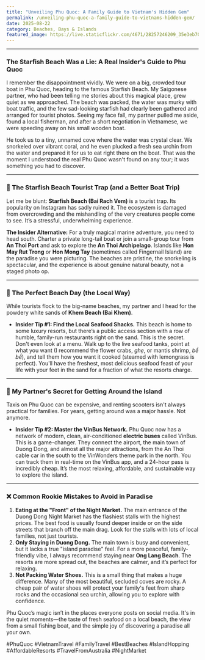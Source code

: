 ```yaml
---
title: "Unveiling Phu Quoc: A Family Guide to Vietnam's Hidden Gem"
permalink: /unveiling-phu-quoc-a-family-guide-to-vietnams-hidden-gem/
date: 2025-08-22
category: Beaches, Bays & Islands
featured_image: https://live.staticflickr.com/4671/28257246209_35e3eb705e.jpg
---
```

- - -

### The Starfish Beach Was a Lie: A Real Insider's Guide to Phu Quoc

I remember the disappointment vividly. We were on a big, crowded tour boat in Phu Quoc, heading to the famous Starfish Beach. My Saigonese partner, who had been telling me stories about this magical place, grew quiet as we approached. The beach was packed, the water was murky with boat traffic, and the few sad-looking starfish had clearly been gathered and arranged for tourist photos. Seeing my face fall, my partner pulled me aside, found a local fisherman, and after a short negotiation in Vietnamese, we were speeding away on his small wooden boat.

He took us to a tiny, unnamed cove where the water was crystal clear. We snorkeled over vibrant coral, and he even plucked a fresh sea urchin from the water and prepared it for us to eat right there on the boat. That was the moment I understood the real Phu Quoc wasn't found on any tour; it was something you had to discover.

- - -

### 🤫 The Starfish Beach Tourist Trap (and a Better Boat Trip)

Let me be blunt: **Starfish Beach (Bai Rach Vem)** is a tourist trap. Its popularity on Instagram has sadly ruined it. The ecosystem is damaged from overcrowding and the mishandling of the very creatures people come to see. It’s a stressful, underwhelming experience.

**The Insider Alternative:** For a truly magical marine adventure, you need to head south. Charter a private long-tail boat or join a small-group tour from **An Thoi Port** and ask to explore the **An Thoi Archipelago**. Islands like **Hon May Rut Trong** or **Hon Mong Tay** (sometimes called Fingernail Island) are the paradise you were picturing. The beaches are pristine, the snorkeling is spectacular, and the experience is about genuine natural beauty, not a staged photo op.

- - -

### 🦀 The Perfect Beach Day (the Local Way)

While tourists flock to the big-name beaches, my partner and I head for the powdery white sands of **Khem Beach (Bai Khem)**.

* **Insider Tip #1: Find the Local Seafood Shacks.** This beach is home to some luxury resorts, but there’s a public access section with a row of humble, family-run restaurants right on the sand. This is the secret. Don't even look at a menu. Walk up to the live seafood tanks, point at what you want (I recommend the flower crabs, *ghẹ*, or mantis shrimp, *bề bề*), and tell them how you want it cooked (steamed with lemongrass is perfect). You'll have the freshest, most delicious seafood feast of your life with your feet in the sand for a fraction of what the resorts charge.

- - -

### 🚌 My Partner's Secret for Getting Around the Island

Taxis on Phu Quoc can be expensive, and renting scooters isn't always practical for families. For years, getting around was a major hassle. Not anymore.

* **Insider Tip #2: Master the VinBus Network.** Phu Quoc now has a network of modern, clean, air-conditioned **electric buses** called VinBus. This is a game-changer. They connect the airport, the main town of Duong Dong, and almost all the major attractions, from the An Thoi cable car in the south to the VinWonders theme park in the north. You can track them in real-time on the VinBus app, and a 24-hour pass is incredibly cheap. It’s the most relaxing, affordable, and sustainable way to explore the island.

- - -

### ❌ Common Rookie Mistakes to Avoid in Paradise

1. **Eating at the "Front" of the Night Market.** The main entrance of the Duong Dong Night Market has the flashiest stalls with the highest prices. The best food is usually found deeper inside or on the side streets that branch off the main drag. Look for the stalls with lots of local families, not just tourists.
2. **Only Staying in Duong Dong.** The main town is busy and convenient, but it lacks a true "island paradise" feel. For a more peaceful, family-friendly vibe, I always recommend staying near **Ong Lang Beach**. The resorts are more spread out, the beaches are calmer, and it’s perfect for relaxing.
3. **Not Packing Water Shoes.** This is a small thing that makes a huge difference. Many of the most beautiful, secluded coves are rocky. A cheap pair of water shoes will protect your family's feet from sharp rocks and the occasional sea urchin, allowing you to explore with confidence.

Phu Quoc’s magic isn’t in the places everyone posts on social media. It's in the quiet moments—the taste of fresh seafood on a local beach, the view from a small fishing boat, and the simple joy of discovering a paradise all your own.

\#PhuQuoc #VietnamTravel #FamilyTravel #BestBeaches #IslandHopping #AffordableResorts #TravelFromAustralia #NightMarket